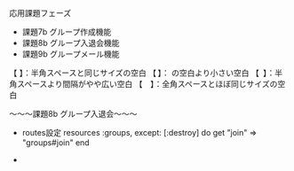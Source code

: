 応用課題フェーズ
* 課題7b グループ作成機能
* 課題8b グループ入退会機能
* 課題9b グループメール機能

【&nbsp;】：半角スペースと同じサイズの空白
【&thinsp;】：&nbsp;の空白より小さい空白
【&ensp;】：半角スペースより間隔がやや広い空白
【&emsp;】：全角スペースとほぼ同じサイズの空白

〜〜〜課題8b グループ入退会〜〜〜
* routes設定
resources :groups, except: [:destroy] do
    get "join" => "groups#join"
  end

* 